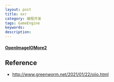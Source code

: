 ```yaml
---
layout: post
title: exr
category: 编程开发
tags: GameEngine
keywords: 
description: 
---
```


#### [OpenImageIO](https://github.com/OpenImageIO)[More2](https://openimageio.readthedocs.io/en/master/index.html)

## Reference

* <http://www.greenworm.net/2021/01/22/oiio.html>
